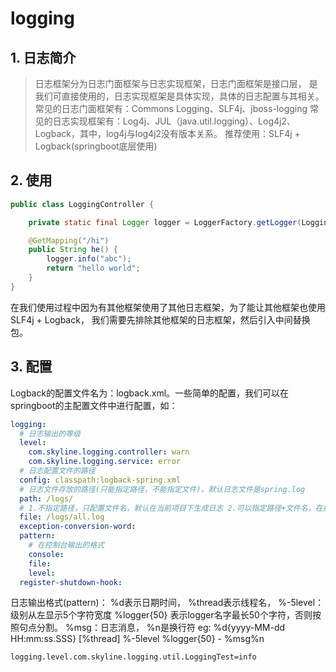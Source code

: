 # logging
## 1. 日志简介
> 日志框架分为日志门面框架与日志实现框架，日志门面框架是接口层，
是我们可直接使用的，日志实现框架是具体实现，具体的日志配置与其相关。
> 常见的日志门面框架有：Commons Logging、SLF4j、jboss-logging
> 常见的日志实现框架有：Log4j、JUL（java.util.logging）、Log4j2、Logback，其中，log4j与log4j2没有版本关系。
> 推荐使用：SLF4j + Logback(springboot底层使用)
## 2. 使用
```java
public class LoggingController {

    private static final Logger logger = LoggerFactory.getLogger(LoggingController.class);

    @GetMapping("/hi")
    public String he() {
        logger.info("abc");
        return "hello world";
    }
}
```
在我们使用过程中因为有其他框架使用了其他日志框架，为了能让其他框架也使用SLF4j + Logback，
我们需要先排除其他框架的日志框架，然后引入中间替换包。
## 3. 配置
Logback的配置文件名为：logback.xml。一些简单的配置，我们可以在springboot的主配置文件中进行配置，如：
```yaml
logging:
  # 日志输出的等级
  level:
    com.skyline.logging.controller: warn
    com.skyline.logging.service: error
  # 日志配置文件的路径
  config: classpath:logback-spring.xml
  # 日志文件存放的路径(只能指定路径，不能指定文件)，默认日志文件是spring.log
  path: /logs/
  # 1.不指定路径，只配置文件名，默认在当前项目下生成日志 2.可以指定路径+文件名，在指定的路径下生成日志
  file: /logs/all.log
  exception-conversion-word:
  pattern:
    # 在控制台输出的格式
    console: 
    file:
    level:
  register-shutdown-hook:
```
日志输出格式(pattern)：
    %d表示日期时间，
    %thread表示线程名，
    %-5level：级别从左显示5个字符宽度
    %logger{50} 表示logger名字最长50个字符，否则按照句点分割。 
    %msg：日志消息，
    %n是换行符
    eg: %d{yyyy-MM-dd HH:mm:ss.SSS} [%thread] %-5level %logger{50} - %msg%n
```properties
logging.level.com.skyline.logging.util.LoggingTest=info
```

